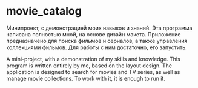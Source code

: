 # movie_catalog
Минипроект, с демонстрацией моих навыков и знаний. Эта программа написана полностью мной, на основе дизайн макета. 
Приложение предназначено для поиска фильмов и сериалов, а также управления коллекциями фильмов. Для работы с ним достаточно, его запустить.

A mini-project, with a demonstration of my skills and knowledge. This program is written entirely by me, based on the layout design.
The application is designed to search for movies and TV series, as well as manage movie collections. To work with it, it is enough to run it.
